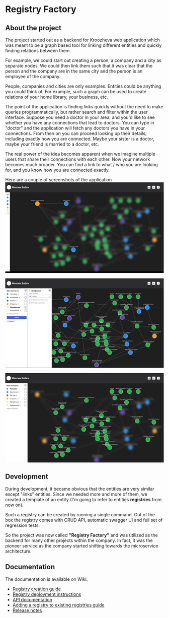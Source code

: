 # Registry Factory

## About the project
The project started out as a backend for Kroozheva web application which was meant to be 
a graph based tool for linking different entities and quickly finding relations between 
them. 

For example, we could start out creating a person, a company and a city as separate nodes. We could then
link them such that it was clear that the person and the company are in the same city and the 
person is an employee of the company. 

People, companies and cities are only examples. Entities could be anything you could think of.
For example, such a graph can be used to create relations of your home library, your business, etc.

The point of the application is finding links quickly without the need to make queries programmatically,
but rather search and filter within the user interface. Suppose you need a doctor in your area, 
and you'd like to see whether you have any connections that lead to doctors. You can type in "doctor" and
the application will fetch any doctors you have in your connections. From then on you can proceed
looking up their details, including exactly how you are connected. Maybe your sister is a doctor,
maybe your friend is married to a doctor, etc.

The real power of the idea becomes apparent when we imagine multiple users that share their connections
with each other. Now your network becomes much broader. You can find a link to what / who you are looking for,
and you know how you are connected exactly.

Here are a couple of screenshots of the application
![Kroozheva example 1](media/Kroozheva%20ex1.png)

![Kroozheva example 2](media/Kroozheva%20ex2.png)

![Kroozheva example 3](media/Kroozheva%20ex3.png)

## Development
During development, it became obvious that the entities are very similar except "links" entities.
Since we needed more and more of them, we created a template of an entity (I'm going to refer
to entities **registries** from now  on). 

Such a registry can be created by running a single command. Out of the box the registry comes with CRUD
API, automatic swagger UI and full set of regression tests.

So the project was now called **"Registry Factory"** and was utilized as the backend for 
many other projects within the company. In fact, it was the pioneer service as the company
started shifting towards the microservice architecture.

## Documentation
The documentation is available on Wiki. 
* [Registry creation guide](https://github.com/imikhassik/Registry-Factory/wiki/Registry-creation-guide)
* [Registry deployment instructions](https://github.com/imikhassik/Registry-Factory/wiki/Registry-API:-Deployment-Instructions)
* [API documentation](https://github.com/imikhassik/Registry-Factory/wiki/Registry-API:-Documentation-v-0.4.3)
* [Adding a registry to existing registries guide](https://github.com/imikhassik/Registry-Factory/wiki/Registry-API:-Adding-New-Registry-Instructions)
* [Release notes](https://github.com/imikhassik/Registry-Factory/wiki/Registry-API:-Release-Notes)
